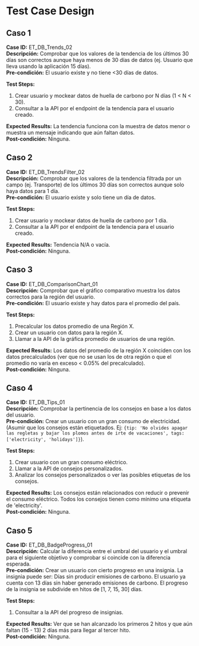 # Test Case Design

## Caso 1
**Case ID:** ET_DB_Trends_02  
**Descripción:** Comprobar que los valores de la tendencia de los últimos 30 días son correctos aunque haya menos de 30 días de datos (ej. Usuario que lleva usando la aplicación 15 días).  
**Pre-condición:** El usuario existe y no tiene <30 días de datos.

**Test Steps:** 
1. Crear usuario y mockear datos de huella de carbono por N días (1 < N < 30).
2. Consultar a la API por el endpoint de la tendencia para el usuario creado.

**Expected Results:** La tendencia funciona con la muestra de datos menor o muestra un mensaje indicando que aún faltan datos.  
**Post-condición:** Ninguna.

## Caso 2
**Case ID:** ET_DB_TrendsFilter_02  
**Descripción:** Comprobar que los valores de la tendencia filtrada por un campo (ej. Transporte) de los últimos 30 días son correctos aunque solo haya datos para 1 día.  
**Pre-condición:** El usuario existe y solo tiene un día de datos.

**Test Steps:** 
1. Crear usuario y mockear datos de huella de carbono por 1 día.
2. Consultar a la API por el endpoint de la tendencia para el usuario creado.

**Expected Results:** Tendencia N/A o vacía.  
**Post-condición:** Ninguna.

## Caso 3
**Case ID:** ET_DB_ComparisonChart_01  
**Descripción:** Comprobar que el gráfico comparativo muestra los datos correctos para la región del usuario.  
**Pre-condición:** El usuario existe y hay datos para el promedio del país.

**Test Steps:** 
1. Precalcular los datos promedio de una Región X.
2. Crear un usuario con datos para la región X.
3. Llamar a la API de la gráfica promedio de usuarios de una región.

**Expected Results:** Los datos del promedio de la región X coinciden con los datos precalculados (ver que no se usan los de otra región o que el promedio no varía en exceso < 0.05% del precalculado).  
**Post-condición:** Ninguna.

## Caso 4
**Case ID:** ET_DB_Tips_01  
**Descripción:** Comprobar la pertinencia de los consejos en base a los datos del usuario.  
**Pre-condición:** Crear un usuario con un gran consumo de electricidad. (Asumir que los consejos están etiquetados. Ej: `{tip: 'No olvides apagar las regletas y bajar los plomos antes de irte de vacaciones', tags: ['electricity', 'holidays']}`).

**Test Steps:** 
1. Crear usuario con un gran consumo eléctrico.
2. Llamar a la API de consejos personalizados.
3. Analizar los consejos personalizados o ver las posibles etiquetas de los consejos.

**Expected Results:** Los consejos están relacionados con reducir o prevenir el consumo eléctrico. Todos los consejos tienen como mínimo una etiqueta de 'electricity'.  
**Post-condición:** Ninguna.

## Caso 5
**Case ID:** ET_DB_BadgeProgress_01  
**Descripción:** Calcular la diferencia entre el umbral del usuario y el umbral para el siguiente objetivo y comprobar si coincide con la diferencia esperada.  
**Pre-condición:** Crear un usuario con cierto progreso en una insignia. La insignia puede ser: Días sin producir emisiones de carbono. El usuario ya cuenta con 13 días sin haber generado emisiones de carbono. El progreso de la insignia se subdivide en hitos de [1, 7, 15, 30] días.

**Test Steps:** 
1. Consultar a la API del progreso de insignias.

**Expected Results:** Ver que se han alcanzado los primeros 2 hitos y que aún faltan (15 - 13) 2 días más para llegar al tercer hito.  
**Post-condición:** Ninguna.
